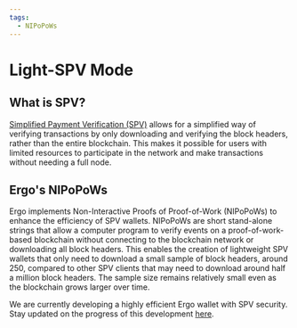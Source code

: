 ```yaml
---
tags:
  - NIPoPoWs
---
```


# Light-SPV Mode

## What is SPV?

[Simplified Payment Verification (SPV)](spv.md) allows for a simplified way of verifying transactions by only downloading and verifying the block headers, rather than the entire blockchain. This makes it possible for users with limited resources to participate in the network and make transactions without needing a full node.

## Ergo's NIPoPoWs

Ergo implements Non-Interactive Proofs of Proof-of-Work (NIPoPoWs) to enhance the efficiency of SPV wallets. NIPoPoWs are short stand-alone strings that allow a computer program to verify events on a proof-of-work-based blockchain without connecting to the blockchain network or downloading all block headers. This enables the creation of lightweight SPV wallets that only need to download a small sample of block headers, around 250, compared to other SPV clients that may need to download around half a million block headers. The sample size remains relatively small even as the blockchain grows larger over time.

We are currently developing a highly efficient Ergo wallet with SPV security. Stay updated on the progress of this development [here](https://github.com/ergoplatform/sigma-rust/milestone/17).
